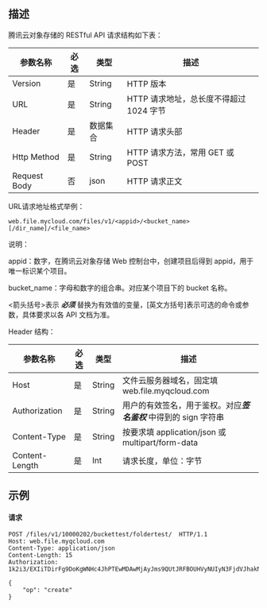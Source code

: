 ## 描述

腾讯云对象存储的 RESTful API 请求结构如下表：

| 参数名称         | 必选   | 类型     | 描述                        |
| ------------ | ---- | ------ | ------------------------- |
| Version      | 是    | String | HTTP 版本                   |
| URL          | 是    | String | HTTP 请求地址，总长度不得超过 1024 字节 |
| Header       | 是    | 数据集合   | HTTP 请求头部                 |
| Http Method  | 是    | String | HTTP 请求方法，常用 GET 或 POST   |
| Request Body | 否    | json   | HTTP 请求正文                 |

URL请求地址格式举例：

``` http
web.file.mycloud.com/files/v1/<appid>/<bucket_name>[/dir_name]/<file_name>
```

说明：

appid：数字，在腾讯云对象存储 Web 控制台中，创建项目后得到 appid，用于唯一标识某个项目。

bucket_name：字母和数字的组合串。对应某个项目下的 bucket 名称。

<箭头括号>表示 ***必须***  替换为有效值的变量，[英文方括号]表示可选的命令或参数，具体要求以各 API 文档为准。

Header 结构：

| **参数名称**       | **必选** | **类型** | **描述**                                   |
| -------------- | ------ | ------ | ---------------------------------------- |
| Host           | 是      | String | 文件云服务器域名，固定填  web.file.myqcloud.com      |
| Authorization  | 是      | String | 用户的有效签名，用于鉴权。对应***签名鉴权*** 中得到的 sign 字符串  |
| Content-Type   | 是      | String | 按要求填 application/json 或 multipart/form-data |
| Content-Length | 是      | Int    | 请求长度，单位：字节                               |

## 示例

#### 请求

```http
POST /files/v1/10000202/buckettest/foldertest/  HTTP/1.1
Host: web.file.myqcloud.com
Content-Type: application/json
Content-Length: 15
Authorization: 1k2i3/EXIiTDirFg9DoKgWNHc4JhPTEwMDAwMjAyJms9QUtJRFBOUHVyNUIyN3FjdVJhakNFbXpLVjkzVTdrOFZjZXFXJmU9MTQ2NTg3NTU0OSZ0PTE0NjU4NzUzNjkmcj03MTI5NDYyMzQmZj0mYj1qb25ueHU1

{
    "op": "create"
}
```

